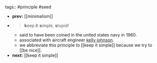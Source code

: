 tags:: #principle #seed
- **prev:** [[minimalism]]
- > **k**eep **i**t **s**imple, **s**tupid!
	- said to have been coined in the united states navy in 1960.
	- associated with aircraft engineer [kelly johnson](https://en.wikipedia.org/wiki/Kelly_Johnson_(engineer)).
	- we abbreviate this principle to [[keep it simple]] because we try to [[be nice]].
- **next:** [[keep it simple]]